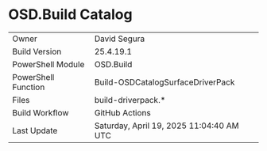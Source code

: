 ﻿# OSD.Build Catalog

| | |
|-|-|
| Owner | David Segura |
| Build Version | 25.4.19.1 |
| PowerShell Module | OSD.Build |
| PowerShell Function | Build-OSDCatalogSurfaceDriverPack |
| Files | build-driverpack.* |
| Build Workflow | GitHub Actions |
| Last Update | Saturday, April 19, 2025 11:04:40 AM UTC |
